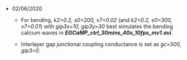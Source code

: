 - 02/06/2020

  -   For bending, *k2=0.2, s0=200, v7=0.02* (and *k2=0.2, s0=300, v7=0.01*) with *gip3x=10, gip3y=30* best simulates the bending calcium waves in **_EGCaMP_ctrl_30mins_40x_10fps_mv1.avi_**. 

  - Interlayer gap junctional coupling conductance is set as *gc=500, gip3=0*.

